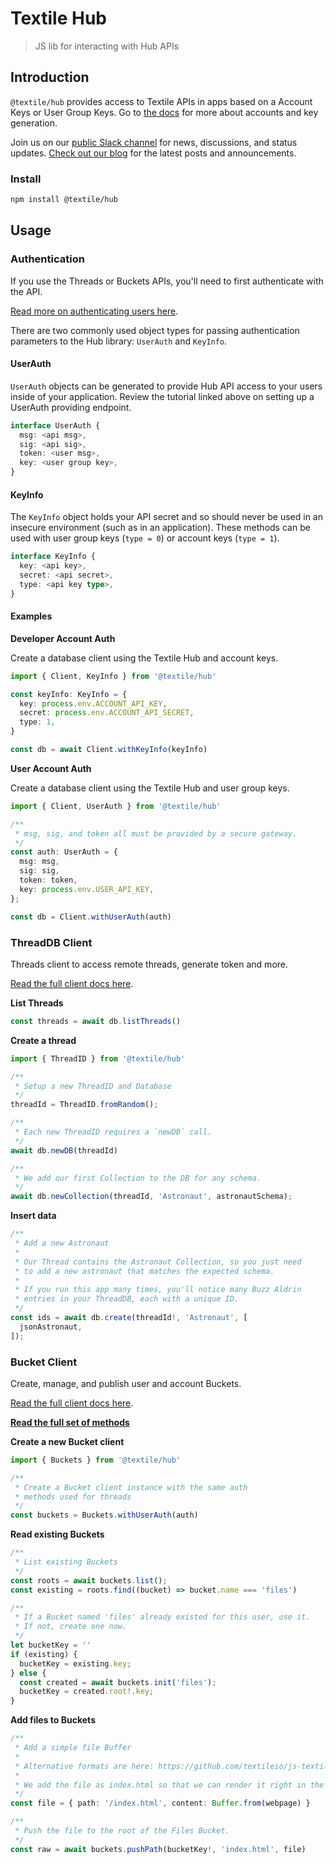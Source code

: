 Textile Hub
============

> JS lib for interacting with Hub APIs

## Introduction

`@textile/hub` provides access to Textile APIs in apps based on a Account Keys or User Group Keys. Go to [the docs](https://docs.textile.io/) for more about accounts and key generation.

Join us on our [public Slack channel](https://slack.textile.io/) for news, discussions, and status updates. [Check out our blog](https://blog.textile.io/) for the latest posts and announcements.

### Install

```bash
npm install @textile/hub
```

## Usage


### Authentication

If you use the Threads or Buckets APIs, you'll need to first authenticate with the API.

[Read more on authenticating users here](https://docs.textile.io/tutorials/hub/web-app/).

There are two commonly used object types for passing authentication parameters to the Hub library: `UserAuth` and `KeyInfo`.

#### UserAuth

`UserAuth` objects can be generated to provide Hub API access to your users inside of your application. Review the tutorial linked above on setting up a UserAuth providing endpoint.

```typescript
interface UserAuth {
  msg: <api msg>,
  sig: <api sig>,
  token: <user msg>,
  key: <user group key>,
}
```

#### KeyInfo

The `KeyInfo` object holds your API secret and so should never be used in an insecure environment (such as in an application). These methods can be used with user group keys (`type = 0`) or account keys (`type = 1`).

```typescript
interface KeyInfo {
  key: <api key>,
  secret: <api secret>,
  type: <api key type>,
}
```

#### Examples

**Developer Account Auth**

Create a database client using the Textile Hub and account keys.

```typescript
import { Client, KeyInfo } from '@textile/hub'

const keyInfo: KeyInfo = {
  key: process.env.ACCOUNT_API_KEY,
  secret: process.env.ACCOUNT_API_SECRET,
  type: 1,
}

const db = await Client.withKeyInfo(keyInfo)
```

**User Account Auth**

Create a database client using the Textile Hub and user group keys.

```typescript
import { Client, UserAuth } from '@textile/hub'

/**
 * msg, sig, and token all must be provided by a secure gateway.
 */
const auth: UserAuth = {
  msg: msg,
  sig: sig,
  token: token,
  key: process.env.USER_API_KEY,
};

const db = Client.withUserAuth(auth)
```

### ThreadDB Client

Threads client to access remote threads, generate token and more.

[Read the full client docs here](https://textileio.github.io/js-textile/docs/hub.client).

**List Threads**

```typescript
const threads = await db.listThreads()
```

**Create a thread**

```typescript
import { ThreadID } from '@textile/hub'

/**
 * Setup a new ThreadID and Database
 */
threadId = ThreadID.fromRandom();

/**
 * Each new ThreadID requires a `newDB` call.
 */
await db.newDB(threadId)

/**
 * We add our first Collection to the DB for any schema.
 */
await db.newCollection(threadId, 'Astronaut', astronautSchema);
```

**Insert data**

```typescript
/**
 * Add a new Astronaut
 * 
 * Our Thread contains the Astronaut Collection, so you just need
 * to add a new astronaut that matches the expected schema.
 * 
 * If you run this app many times, you'll notice many Buzz Aldrin
 * entries in your ThreadDB, each with a unique ID.
 */
const ids = await db.create(threadId!, 'Astronaut', [
  jsonAstronaut,
]);
```

### Bucket Client

Create, manage, and publish user and account Buckets.

[Read the full client docs here](https://textileio.github.io/js-textile/docs/hub.buckets).

**[Read the full set of methods](../classes/_textile_buckets.buckets-1.html)**

**Create a new Bucket client**

```typescript
import { Buckets } from '@textile/hub'

/**
 * Create a Bucket client instance with the same auth
 * methods used for threads
 */
const buckets = Buckets.withUserAuth(auth)
```

**Read existing Buckets**

```typescript
/**
 * List existing Buckets
 */
const roots = await buckets.list();
const existing = roots.find((bucket) => bucket.name === 'files')

/**
 * If a Bucket named 'files' already existed for this user, use it.
 * If not, create one now.
 */
let bucketKey = ''
if (existing) {
  bucketKey = existing.key;
} else {
  const created = await buckets.init('files');
  bucketKey = created.root!.key;
}
```

**Add files to Buckets**

```typescript
/**
 * Add a simple file Buffer
 * 
 * Alternative formats are here: https://github.com/textileio/js-textile/blob/master/src/normalize.ts#L14
 * 
 * We add the file as index.html so that we can render it right in the browser afterwards.
 */
const file = { path: '/index.html', content: Buffer.from(webpage) }

/**
 * Push the file to the root of the Files Bucket.
 */
const raw = await buckets.pushPath(bucketKey!, 'index.html', file)

```
